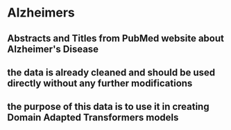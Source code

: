 # Alzheimers

## Abstracts and Titles from PubMed website about Alzheimer's Disease 

## the data is already cleaned and should be used directly without any further modifications

## the purpose of this data is to use it in creating Domain Adapted Transformers models 
